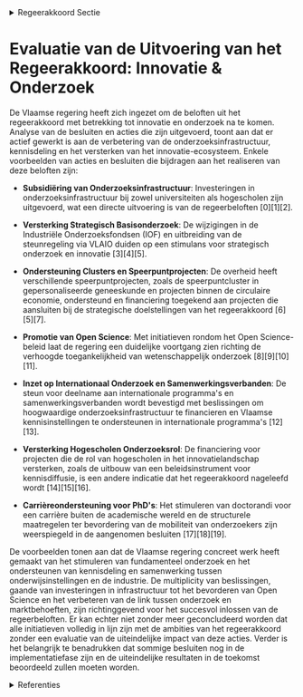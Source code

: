 

<details>
        <summary>Regeerakkoord Sectie </summary>
        <p>2.4.1 Concrete voorstellen: Bij de volgende hernieuwing van de aansturings-overeenkomsten i.v.m. onderzoek met universi-teiten en hogescholen, SOC's, speerpuntclusters en andere betoelaagde actoren, zetten we de ingeslagen weg verder en hanteren we impactin-dicatoren die over het geheel consistent zijn met de uitbouw van het Vlaamse innovatie-ecosys-teem. We zetten verder in op fundamenteel onderzoek en stimuleren onze kennisinstellingen verder aan om hun kennis te delen en in te zetten voor oplossingen die onze Vlaamse onderne-mingen een concurrentiële voorsprong geven. Om ondernemingen toegang te bieden tot kennis en om innovaties economisch te valoriseren, zetten we met het VLAIO-instrumentarium verder in op samen-werking en kennisdeling tussen ondernemingen en kennisinstellingen, en tussen ondernemingen onderling. Het clusterbeleid en de werking van de zes speerpuntclusters (Catalisti, Flux 50, Strategisch Initiatief Materialen, Vlaams Innovatieplatform Logistiek, Flanders’ Food en de Blauwe Cluster) zetten we verder en stemmen we af met de werking van de strategische onderzoekscentra. We evalueren de haalbaarheid van een speerpuntcluster in het domein van gepersonaliseerde geneeskunde. We evalueren tevens de lopende clusterpacten en verscherpen de doelstellingen in termen van impact met bijzondere aandacht voor internationalisatie en betrokkenheid van kleine ondernemingen. We zetten onze internationale samenwerkingsverbanden, zoals het Vanguard Initiatief, gericht in om de clusters te ondersteunen in hun internationalisering. We evalueren het succes van het IBN-programma en verhogen de succesratio. Opgestarte Innovatieve Bedrijfsnetwerken kunnen enkel worden verdergezet zonder overheidsfinanciering. We zetten de ingeslagen weg verder en onder-zoeken een duurzaam financieringsmodel voor onze vier strategische onderzoekscentra (IMEC, VIB, VITO, Flanders Make) om hun duurzame groei te verzekeren, onder meer via toegang tot het Flanders Future Techfund. We sporen hen daarbij aan om nog meer een verbindende rol op te nemen tussen het onderzoek en het Vlaamse economische en maatschappelijke weefsel. Vanuit de uitdagingen van een digitale wereldwijde economie, blijven we de maakindustrie in Vlaanderen ondersteunen. We operationaliseren de derde vestiging van Flanders Make in Kortrijk als volwaardige site voor baanbrekend onderzoek, naast de bestaande sites te Leuven en Lommel. We onderzoeken of intersoc-initiatieven zoals NeuroElectronics Research Flanders (NERF) en Energyville navolging verdienen. We zetten ook in op de ondersteuning van de hogere TRL’s (Technology Readiness Levels) en we werken een kader uit voor de ondersteuning van piloot- en demonstratieplants. We ontwikkelen een beleid voor subregionale slimme specialisatie, waarmee we het regionale economisch weefsel Vlaamsbreed helpen trans-formeren. We ondersteunen provincies en streken om met betrokkenheid van regionale sociale partners en stakeholders een strategie uit te werken en op te volgen. VLAIO zorgt voor afstem-ming om de specialisatie en de meerwaarde voor Vlaanderen te garanderen. Concreet wensen we dit te realiseren door: De efficiëntere inzet van EFRO-middelen Gerichte investeringen in O&O&I-infra-structuren en bedrijfsruimten die aan sluiten bij kenniscentra en speerpuntclusters. Gespecialiseerde technologische dienstver-lening naar ondernemers in lijn met de specialisatie Flankerende maatregelen op het vlak van hoger onderwijsaanbod en levenslang leren. We versterken de wisselwerking tussen de kennisinstellingen en Vlaamse industrie omtrent de industriële onderzoeksagenda’s, zodat de 'kennismismatch' tussen wat Vlaamse universi-teiten opbouwen aan kennis en wat de Vlaamse industrie vraagt aan kennis, wordt weggewerkt. We onderzoeken hoe we de betrokkenheid van de Vlaamse ondernemingen bij het strategisch basisonderzoek (SBO) kunnen versterken. We evalueren de positionering van de strategische programma’s bij het Fonds voor Wetenschappelijk Onderzoek (FWO). We schakelen een versnelling hoger in het toegan-kelijk maken van kennis van universiteiten, hoge-scholen, strategische onderzoekscentra en de wetenschappelijke instellingen, in het bijzonder voor kmo’s. We stimuleren het ontstaan van vraag-gedreven (‘Flipped’) ’Technology Transfer Offices (TTO’s), waarbij de vraag vertrekt vanuit ambiti-euze ondernemers, vanuit de markt en vanuit maatschappelijke noden. We betrekken de werk-geversorganisaties en sectorfederaties als spreek-buis voor de behoeften van de ondernemers. 90% van de doctorandi heeft een carrière buiten de universiteit. We bereiden doctorandi dan ook beter voor op een carrière buiten de academische wereld. We zetten onze universiteiten aan om op structurele basis te zorgen voor een grotere mobili-teit van hun onderzoekers, internationaal, maar ook interdisciplinair en tussen de academische en niet-academische wereld. We bekijken waar verschillen in statuten hieromtrent drempels vormen, en werken deze weg. We bekijken met de universiteiten ook hoe ze deze verschillende vormen van mobiliteit, alsook bijdragen aan valorisatie van academische kennis in het Vlaamse bedrijfsleven, kunnen waarderen in de carrièrepaden. Vorige legislatuur gaven we de aanzet voor de uitrol van duaal leren in het Hoger Onderwijs. Samen met de universiteiten werken we nu een structureel beleid uit om van industriële praktijk-ervaring en stages een vast onderdeel te maken van een doctoraat. We maken onze industrie en onze doctorale en postdoctorale onderzoekers nog meer vertrouwd met de Baekeland-mandaten en innovatiemandaten, verruimen het bereik en zetten zo het groeipad verder. Nog meer dan vandaag zetten we in op excellente samenwerkingsverbanden en uitwisselings-programma's met de beste onderzoeksinstellingen uit Europa en de wereld. We ondersteunen de deelname van onze kennisinstellingen aan inter-nationale programma’s en participatie aan (inter) nationale onderzoeksinfrastructuur, en voorzien in adequate ondersteuningsinstrumenten. In samenwerking met het onderzoekslandschap (universiteiten, SOC's, Vlaamse Wetenschappelijke Instellingen, speerpuntclusters, …) en het bedrijfs-leven actualiseren we vanuit een strategisch langetermijnperspectief de Vlaamse roadmap voor onderzoeksinfrastructuur. We werken een strategisch kader uit waarbij we valorisatie en verbinding met het Vlaamse industriële ecosys-teem als belangrijkste voorwaarde nemen. We stimuleren samenwerking over instellingen en onderzoeks¬groepen en disciplines heen in functie van een betere benutting, en vergemakke-lijken de toegang van ondernemingen tot deze infrastructuur, waar zinvol koppelen we dit aan de financiering hiervan. Het beheer van econo-misch relevante Vlaamse onderzoeksinfrastruc-turen, zoals het Vlaams Supercomputer Centrum, vertrouwen we toe aan een onafhankelijk bestuur dat evenwichtig is samengesteld uit industrie en onderzoekswereld. We trekken voluit de kaart van Open Science in Europees verband, en maken onze kennisinstel-lingen verantwoordelijk om hierrond een beleid te voeren. Wetenschappelijk onderzoek, gefinancierd met publieke middelen dient zo snel mogelijk publiek toegankelijk te worden, volgens het principe ‘zo open als het kan, zo gesloten als nodig’. Dit gaat zowel op voor toegang tot publi-caties als voor toegang tot de achterliggende onderzoeksdata. De implementatie van het Open Science beleid gebeurt in nauw overleg met alle betrokken actoren en stakeholders, en met voldoende aandacht voor het carrièrematig waarderen en valoriseren van een Open Science mentaliteit, bijvoorbeeld via altmetrics. De afgelopen legislatuur verhoogden we de resultaatgerichtheid van het Bijzonder Onderzoeksfonds en het Industrieel Onderzoeksfonds, en legden we een nieuw accent inzake interdisciplinair onderzoek. We volgen de effecten van deze hervorming goed op en verhogen op termijn de ambitie inzake interdisci-plinair onderzoek. Bij de doorlichting van de verschillende instru-menten en aparte financieringsstromen worden de universiteiten elke vijf jaar gebenchmarkt op impact en geëvalueerd op hun globale perfor-mantie op wereldniveau. We lanceren binnen het FWO een nieuw kanaal voor transdisciplinaire projecten, waarbij niet vertrokken wordt vanuit een bepaalde discipline, maar vanuit een concreet probleem of fenomeen dat men over disciplines heen wil onderzoeken (“real world problems”, bv. de 'convergence' projecten van MIT en de 'antidisciplinaire' aanpak van Carnegie Mellon University). We optimaliseren en vereenvoudigen de procedures en programma’s bij het FWO om te komen tot een transparant evaluatiekader met aanvaardbare slaagkans in alle programma’s. De Vlaamse Hogescholen vormen door hun regionale spreiding en rechtstreekse binding met de praktijk een belangrijke schakel in het innova-tielandschap, in het bijzonder in het toepassen van kennis binnen kmo’s, social-profit instellingen en onderwijs. We evalueren de middelen voor het praktijkgericht wetenschappelijk onderzoek (PWO) en de bijhorende investeringen met het oog op het verhogen van de impact. We zorgen voor bijko-mende middelen voor het PWO hogescholen voor kwaliteits- en impactvol onderzoek aan hoge-scholen. We maken ook werk van een volwaardig instrument voor onderzoeksinfrastructuur in hogescholen. Het nieuwe beleidsinstrument voor kennisdiffusie wordt verder uitgebouwd zodat de hogescholen op termijn beschikken over volwaar-dige technologietransfer diensten. We maken een strategische analyse over een optimale inpassing van de Vlaamse wetenschap-pelijke instellingen (VWI’s) en sectorale innova-tie-initiatieven of collectieve centra in het Vlaamse innovatie-ecosysteem en nemen voor de VWI’s maatregelen om de toegang tot het instrumenta-rium te verbeteren. We streven naar het verder verbeteren van de Europese Onderzoeksruimte (ERA). De ERA roadmap hanteren we als een strategisch instru-ment om structurele hervormingen in het W&I-landschap door te voeren op de ERA-thema’s. Het Flanders Research and Information System (FRIS)-onderzoeksportaal wordt verder uitge-bouwd zodat onderzoekersnetwerken worden gestimuleerd, interdisciplinair onderzoek wordt gefaciliteerd en ondernemingen snel experten vinden voor hun O&I-uitdagingen. We voeren onderzoek naar de beste afspraken-kaders rond intellectuele eigendom in functie van een optimale structurele samenwerking tussen kennisinstellingen en ondernemingen en een maximale valorisatie van de opgebouwde kennis, en promoten deze modellen actief in het ecosysteem. Om een positief klimaat voor innovatie en weten-schappelijk onderzoek te creëren, zetten we verder in op het actief betrekken van de burger bij ons innovatiebeleid en verhogen we de middelen voor wetenschapscommunicatie en de verdere uitbouw van burgerwetenschap. We bouwen verder op de eerste twee projectoproepen uit 2018 en 2019 en we promoten ‘Scivil’, het dit jaar opgerichte Kenniscentrum voor Citizen Science. We ondersteunen initiatieven die de brug leggen tussen innovatie en de burger, en de Vlaming kennis laten maken met technologieën van de toekomst en hoe deze technologieën ons leven zullen beïnvloeden. We bouwen verder op initia-tieven zoals Technopolis, De Vlaamse Weten schaps-agenda en het tweejaarlijks Technologiefestival. We stimuleren kennisinstellingen en ondernemingen die met steun van de Vlaamse overheid onder-zoeks- en innovatieprojecten hebben uitgevoerd, om de resultaten en de toepassingen ervan te tonen aan het grote publiek. We integreren de verplichting tot populariserende wetenschapscommunicatie op het niveau van de burger in al onze steuntoekenningen voor weten-schappelijk onderzoek. Binnen het programma Omkadering Jonge Onderzoekers (OJO) voorzien we expliciet ondersteuning van communicatie-vaardigheden naar de burger. </p>
        </details> 

# Evaluatie van de Uitvoering van het Regeerakkoord: Innovatie & Onderzoek

De Vlaamse regering heeft zich ingezet om de beloften uit het regeerakkoord met betrekking tot innovatie en onderzoek na te komen. Analyse van de besluiten en acties die zijn uitgevoerd, toont aan dat er actief gewerkt is aan de verbetering van de onderzoeksinfrastructuur, kennisdeling en het versterken van het innovatie-ecosysteem. Enkele voorbeelden van acties en besluiten die bijdragen aan het realiseren van deze beloften zijn:

- **Subsidiëring van Onderzoeksinfrastructuur**: Investeringen in onderzoeksinfrastructuur bij zowel universiteiten als hogescholen zijn uitgevoerd, wat een directe uitvoering is van de regeerbeloften \[0\]\[1\]\[2\].

- **Versterking Strategisch Basisonderzoek**: De wijzigingen in de Industriële Onderzoeksfondsen (IOF) en uitbreiding van de steunregeling via VLAIO duiden op een stimulans voor strategisch onderzoek en innovatie \[3\]\[4\]\[5\].

- **Ondersteuning Clusters en Speerpuntprojecten**: De overheid heeft verschillende speerpuntprojecten, zoals de speerpuntcluster in gepersonaliseerde geneeskunde en projecten binnen de circulaire economie, ondersteund en financiering toegekend aan projecten die aansluiten bij de strategische doelstellingen van het regeerakkoord \[6\]\[5\]\[7\].

- **Promotie van Open Science**: Met initiatieven rondom het Open Science-beleid laat de regering een duidelijke voortgang zien richting de verhoogde toegankelijkheid van wetenschappelijk onderzoek \[8\]\[9\]\[10\]\[11\].

- **Inzet op Internationaal Onderzoek en Samenwerkingsverbanden**: De steun voor deelname aan internationale programma's en samenwerkingsverbanden wordt bevestigd met beslissingen om hoogwaardige onderzoeksinfrastructuur te financieren en Vlaamse kennisinstellingen te ondersteunen in internationale programma's \[12\]\[13\].

- **Versterking Hogescholen Onderzoeksrol**: De financiering voor projecten die de rol van hogescholen in het innovatielandschap versterken, zoals de uitbouw van een beleidsinstrument voor kennisdiffusie, is een andere indicatie dat het regeerakkoord nageleefd wordt \[14\]\[15\]\[16\].

- **Carrièreondersteuning voor PhD's**: Het stimuleren van doctorandi voor een carrière buiten de academische wereld en de structurele maatregelen ter bevordering van de mobiliteit van onderzoekers zijn weerspiegeld in de aangenomen besluiten \[17\]\[18\]\[19\].

De voorbeelden tonen aan dat de Vlaamse regering concreet werk heeft gemaakt van het stimuleren van fundamenteel onderzoek en het ondersteunen van kennisdeling en samenwerking tussen onderwijsinstellingen en de industrie. De multiplicity van beslissingen, gaande van investeringen in infrastructuur tot het bevorderen van Open Science en het verbeteren van de link tussen onderzoek en marktbehoeften, zijn richtinggevend voor het succesvol inlossen van de regeerbeloften. Er kan echter niet zonder meer geconcludeerd worden dat alle initiatieven volledig in lijn zijn met de ambities van het regeerakkoord zonder een evaluatie van de uiteindelijke impact van deze acties. Verder is het belangrijk te benadrukken dat sommige besluiten nog in de implementatiefase zijn en de uiteindelijke resultaten in de toekomst beoordeeld zullen moeten worden.

<details>
        <summary> Referenties</summary>
        **[\[0\]](http://themis.vlaanderen.be/id/nieuwsbrief-info/629896632071A7D754F18473)** : **(2022-06-03)** Plan Vlaamse Veerkracht: Investeringen in onderzoeksinfrastructuur bij hogescholen Investeringen in onderzoeksinfrastructuur bij hogescholen  Hogescholen zijn een belangrijke actor binnen het innovati... 

**[\[1\]](http://themis.vlaanderen.be/id/nieuwsbrief-info/607FDAF0364ED900080004D8)** : **(2021-04-23)** Plan Vlaamse Veerkracht: 3 miljoen euro voor versterking onderzoeksinfrastructuur hogescholen Investeringen in onderzoeksinfrastructuur bij hogescholen  Het Regeerakkoord en de beleidsnota Economie 20... 

**[\[2\]](http://themis.vlaanderen.be/id/nieuwsbrief-info/60E55AEE364ED900080008C7)** : **(2021-07-09)** Plan Vlaamse Veerkracht: Versterking Onderzoeksveld en versnelling O&O;&I; voor universiteiten en kennisinstellingen Versterking Onderzoeksveld en versnelling O&O;: onderdeel O&O;&I-infrastructuren; v... 

**[\[3\]](http://themis.vlaanderen.be/id/nieuwsbericht/6512E3173605E1AC863C02DD)** : **(2023-09-29)** Wijziging Industriële Onderzoeksfondsen (IOF) en interfaceactiviteiten Voorontwerp van besluit van de Vlaamse Regering tot wijziging van diverse bepalingen van het besluit van de Vlaamse Regering van ... 

**[\[4\]](http://themis.vlaanderen.be/id/nieuwsbrief-info/63468C891EA6B745D23CB86B)** : **(2022-10-14)** Plan Vlaamse Veerkracht: O&O; bedrijfssteun Vlaams Agentschap Innoveren en Ondernemen (VLAIO) Overdracht relancemiddelen voor O&O-projecten; VLAIO  In het kader van project 22 van het Relanceplan Vlaa... 

**[\[5\]](http://themis.vlaanderen.be/id/nieuwsbrief-info/636A680D34B8770AF8FDE23D)** : **(2022-11-10)** Plan Vlaamse Veerkracht: Steun aan projecten binnen de oproep Living Labs Circulaire Economie Toekenning van steun aan projecten binnen de oproep Living Labs Circulaire Economie  De Vlaamse Regering v... 

**[\[6\]](http://themis.vlaanderen.be/id/resource/0a6bfe70-4925-11ec-94bb-99a9d1e168fe)** : **(2021-02-12)** Terugbetaalbare voorschotten als modaliteit voor innovatie- en economische ondersteuning: aanpassing steunbesluiten VLAIO Voorontwerp van besluit van de Vlaamse Regering tot wijziging van besluiten va... 

**[\[7\]](http://themis.vlaanderen.be/id/nieuwsbrief-info/619E4AA5364ED90008000001)** : **(2021-11-26)** Plan Vlaamse Veerkracht: toekenning van projecttoelagen in het kader van het Voorsprongfonds Ontwerpbesluit van de Vlaamse Regering betreffende de toekenning van projecttoelagen in het kader van het V... 

**[\[8\]](http://themis.vlaanderen.be/id/resource/d4128b20-4927-11ec-94bb-99a9d1e168fe)** : **(2020-07-17)** Open Science beleid voor Vlaanderen en de Flemish Open Science Board (FOSB) A. Ontwerpbesluit van de Vlaamse Regering over de toekenning van de subsidies aan de betrokken instellingen voor de Uitvoeri... 

**[\[9\]](http://themis.vlaanderen.be/id/resource/41617490-492b-11ec-94bb-99a9d1e168fe)** : **(2019-12-20)** Vlaams beleidsplan Open Science en oprichting Open Science Board A. Vlaams beleidsplan Open Science B. Oprichting van de Flemish Open Science Board (FOSB) C. Ontwerpbesluit van de Vlaamse Regering tot... 

**[\[10\]](http://themis.vlaanderen.be/id/nieuwsbericht/64A414BB2D77B42474D4F8BF)** : **(2023-07-07)** Open Science beleid: subsidies 2023 Ontwerpbesluit van de Vlaamse Regering tot toekenning van de subsidies aan de betrokken instellingen voor de uitvoering voor het jaar 2023 van het Open Science bele... 

**[\[11\]](http://themis.vlaanderen.be/id/nieuwsbericht/64063D9393165640DEAF59E3)** : **(2023-03-10)** De FOSB en het Open Science beleid in Vlaanderen: update van de Roadmap Open Science Beleid voor Vlaanderen 

**[\[12\]](http://themis.vlaanderen.be/id/nieuwsbrief-info/60C9DF1F364ED90008000416)** : **(2021-06-18)** Plan Vlaamse Veerkracht: Impulsprogramma - Innovatie in gezondheid en zorg Visienota ‘‘Vlaanderen sterk in onderzoek en innovatie voor gezondheid en zorg”  De Vlaamse Regering keurt de implementatie v... 

**[\[13\]](http://themis.vlaanderen.be/id/resource/64d52d40-4926-11ec-94bb-99a9d1e168fe)** : **(2020-12-04)** Open Science beleid in Vlaanderen: roadmap, KPI’s en meerjarenplan 

**[\[14\]](http://themis.vlaanderen.be/id/nieuwsbrief-info/60E559B6364ED900080008C6)** : **(2021-07-09)** Plan Vlaamse Veerkracht: Investeringsimpuls in O&O;&I-infrastructuur; (Onderzoek, ontwikkeling en innovatie) in Vlaanderen Investeringsimpuls in O&O;&I-infrastructuur; in Vlaanderen Veertien ontwerpbe... 

**[\[15\]](http://themis.vlaanderen.be/id/nieuwsbericht/655DAD91F639D27EAA9FEA32)** : **(2023-11-23)** Herverdeling Fonds voor Innoveren en Ondernemen (FIO) Ontwerpbesluit van de Vlaamse Regering tot herverdeling vanuit een provisioneel krediet van de Vlaamse Gemeenschap voor het begrotingsjaar 2023  B... 

**[\[16\]](http://themis.vlaanderen.be/id/nieuwsbericht/6423EF518A5434FEB5657112)** : **(2023-03-31)** Vlaamse Hogescholenraad: subsidie project Kennisdiffusie Ontwerpbesluit van de Vlaamse Regering tot toekenning van een subsidie aan de Vlaamse Hogescholenraad voor de uitvoering van het project ‘KENNI... 

**[\[17\]](http://themis.vlaanderen.be/id/nieuwsbericht/65781B19E2E2C9E5814C0109)** : **(2023-12-15)** Vlaamse Universiteiten en Hogescholen Raad (VLUHR): subsidie ondersteunen STEM-didactiek Ontwerpbesluit van de Vlaamse Regering voor een financiële ondersteuning van maximaal 2.200.000 euro aan de VLU... 

**[\[18\]](http://themis.vlaanderen.be/id/nieuwsbrief-info/623C7A176BB7B593CFC18DE1)** : **(2022-03-25)** Wijziging decreet over de organisatie en financiering van het wetenschaps- en innovatiebeleid Bekrachtiging en afkondiging van het decreet tot wijziging van het decreet van 30 april 2009 betreffende d... 

**[\[19\]](http://themis.vlaanderen.be/id/resource/d7546fb0-4927-11ec-94bb-99a9d1e168fe)** : **(2020-07-17)** Oproep tot erkenning en financiering van een Steunpunt Bestuurlijke Vernieuwing 2021-2025   De Vlaamse Regering hecht haar goedkeuring aan de o proep voor een Steunpunt  Bestuurlijke Vernieuwing voor ... 
        </details> 

